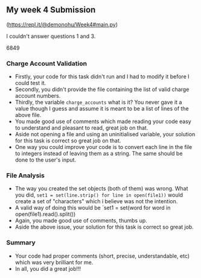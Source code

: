 ## My week 4 Submission

(https://repl.it/@demonohu/Week4#main.py)

I couldn't answer questions 1 and 3.

6849

### Charge Account Validation

- Firstly, your code for this task didn't run and I had to modify it before I could test it. 
- Secondly, you didn't provide the file containing the list of valid charge account numbers.
- Thirdly, the variable `charge_accounts` what is it? You never gave it a value though I guess and assume it is meant to be a list of lines of the above file.
- You made good use of comments which made reading your code easy to understand and pleasant to read, great job on that.
- Aside not opening a file and using an uninitialised variable, your solution for this task is correct so great job on that.
- One way you could improve your code is to convert each line in the file to integers instead of leaving them as a string. The same should be done to the user's input.


### File Analysis

- The way you created the set objects (both of them) was wrong. What you did, `set1 = set(line.strip() for line in open(file1))` would create a set of "characters" which i believe was not the intention.
- A valid way of doing this would be `set1 = set(word for word in open(file1).read().split())
- Again, you made good use of comments, thumbs up.
- Aside the above issue, your solution for this task is correct so great job.


### Summary

- Your code had proper comments (short, precise, understandable, etc) which was very brilliant for me.
- In all, you did a great job!!!
